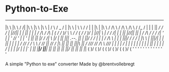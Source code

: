 # Python-to-Exe

 _____    _____      _____        ______       _____          ____        ______  _______   _________________                  _________________ 
|\ \ |\ \ / /| |\ \ |\ \ |\ \ | / \ / _ /
| |\ \ | \ \ / / | | |\ | |\ \ / /\ \ / /\ \ /\ \ / /_ / | | | || _/ / / | |//|| | | || | | | / /\ / /\ | ( / / )/ \ \ / / ( / / )/
| |//| \ | / / /| | | || |//|| || | / /\ _/ / / /| ' | | ' _// ' | | '
| || || |/ / /| \ _|/ | || ||| .--. || | ||/ / / | | | / /\ \ | |
| |||/ / / / | |\ \ | |||/| | | || | | | | / // / / \ \ / //
|| /_/ / |\ || || || |||_\ || / /// // /\ _\ ///
| | | | / | | | | | | | | | || | | | | / | | | |/ | | |` |
|| |_____|/ ||_____| || || || || ||/ || || || |___|
( )/ ( )/ ( ( )/ ( )/ ( ( )/ (
' ' ' ' ' ' ' ' ' ' ' ' '


A simple "Python to exe" converter Made by @brentvollebregt
